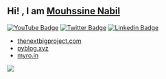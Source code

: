 ## Hi! , I am [Mouhssine Nabil](https://cnabilhub.github.io/)

[![YouTube Badge](https://img.shields.io/badge/-@Adesh%20Nalpet-c4302b?style=flat-square&labelColor=c4302b&logo=youtube&logoColor=white&link=https://www.youtube.com/channel/UCPwzBe0jCOpEpl8rCOHKLGQ)](https://www.youtube.com/channel/UCPwzBe0jCOpEpl8rCOHKLGQ) [![Twitter Badge](https://img.shields.io/badge/-@gooshi_addu-1ca0f1?style=flat-square&labelColor=1ca0f1&logo=twitter&logoColor=white&link=https://twitter.com/gooshi_addu)](https://twitter.com/gooshi_addu) [![Linkedin Badge](https://img.shields.io/badge/-adeshnalpet-blue?style=flat-square&logo=Linkedin&logoColor=white&link=https://www.linkedin.com/in/adesh-nalpet-a98392122/)](https://www.linkedin.com/in/adesh-nalpet-a98392122/)

- [thenextbigproject.com](https://thenextbigproject.com)
- [pyblog.xyz](https://pyblog.xyz)
- [myro.in](https://myro.in)

<img src="https://github-readme-stats.vercel.app/api/top-langs/?username=addu390&hide=TeX&layout=compact" align="left">
